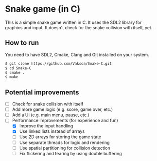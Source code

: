 # Snake game (in C)
This is a simple snake game written in C.
It uses the SDL2 library for graphics and input.
It doesn't check for the snake collision with itself, yet.

## How to run
You need to have SDL2, Cmake, Clang and Git installed on your system.
```bash
$ git clone https://github.com/Vaksoa/Snake-C.git
$ cd Snake-C
$ cmake .
$ make
```

## Potential improvements
- [ ] Check for snake collision with itself
- [ ] Add more game logic (e.g. score, game over, etc.)
- [ ] Add a UI (e.g. main menu, pause, etc.)
- [ ] Performance improvements (for experience and fun)
  - [x] Improve the input handling
  - [x] Use linked lists instead of arrays
  - [ ] Use 2D arrays for storing the game state
  - [ ] Use separate threads for logic and rendering
  - [ ] Use spatial partitioning for collision detection
  - [ ] Fix flickering and tearing by using double buffering
